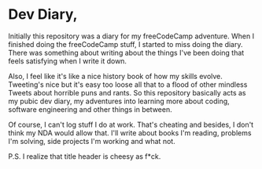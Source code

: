 # Dev Diary,

Initially this repository was a diary for my freeCodeCamp adventure. When I finished doing the freeCodeCamp stuff, I
started to miss doing the diary. There was something about writing about the things I've been doing that feels 
satisfying when I write it down.

Also, I feel like it's like a nice history book of how my skills evolve. Tweeting's nice but it's easy too loose all
that to a flood of other mindless Tweets about horrible puns and rants. So this repository basically acts as my pubic
dev diary, my adventures into learning more about coding, software engineering and other things in between.

Of course, I can't log stuff I do at work. That's cheating and besides, I don't think my NDA would allow that. I'll
write about books I'm reading, problems I'm solving, side projects I'm working and what not.

P.S. I realize that title header is cheesy as f*ck.
